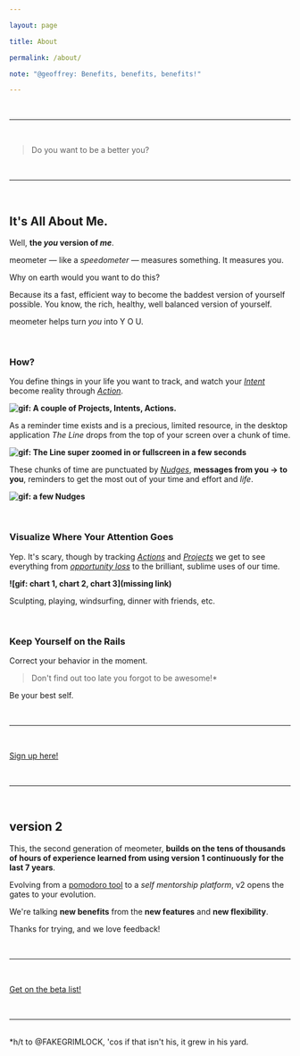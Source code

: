 ```yaml
---

layout: page

title: About

permalink: /about/

note: "@geoffrey: Benefits, benefits, benefits!"

---
```


<!-- calls to action -->
[beta-signup]: https://beta.meometer.com

<!-- local -->
[about-actions]: /features/about-actions/
[about-intents]: /features/about-intents/
[about-projects]: /features/about-projects/
[about-nudges]: /features/about-nudges/

<!-- external -->
[opportunity-loss]: https://wikipedia.com/opportunity-loss/
[pomodoro-tool]: https://wikipedia.com/pomodoro-tool/

<!-- images -->
[image-001]: https://meometer.github.io/assets/assets/image-001.jpg "Title 001"
[image-002]: https://meometer.github.io/assets/assets/image-002.jpg "Title 002"
[image-003]: https://meometer.github.io/assets/assets/image-003.jpg "Title 003"
[image-004]: https://meometer.github.io/assets/assets/image-004.jpg "Title 004"
[image-005]: https://meometer.github.io/assets/assets/image-005.jpg "Title 005"
[image-006]: https://meometer.github.io/assets/assets/image-006.jpg "Title 006"
[image-007]: https://meometer.github.io/assets/assets/image-007.jpg "Title 007"
[image-008]: https://meometer.github.io/assets/assets/image-008.jpg "Title 008"
[image-009]: https://meometer.github.io/assets/assets/image-009.jpg "Title 009"
[image-010]: https://meometer.github.io/assets/assets/image-010.jpg "Title 010"
[image-011]: https://meometer.github.io/assets/assets/image-011.jpg "Title 011"

<br/>

___

<br/>

> Do you want to be a better you?

<br/>

___

<br/>

## It's All About Me.

Well, **the _you_ version of _me_**.

meometer — like a _speedometer_ — measures something. It measures you.

Why on earth would you want to do this?

Because its a fast, efficient way to become the baddest version of yourself possible. You know, the rich, healthy, well balanced version of yourself.

meometer helps turn _you_ into <blink>Y O U</blink>.

<br/>

### How?

You define things in your life you want to track, and watch your [_Intent_][about-intents] become reality through [_Action_][about-actions].

**![gif: A couple of _Projects_, _Intents_, _Actions_.][image-001]**

As a reminder time exists and is a precious, limited resource, in the desktop application _The Line_ drops from the top of your screen over a chunk of time.

**![gif: _The Line_ super zoomed in or fullscreen in a few seconds][image-002]**

These chunks of time are punctuated by [_Nudges_][about-nudges], **messages from you -> to you**, reminders to get the most out of your time and effort and _life_.

**![gif: a few _Nudges_][image-003]**

<br/>

### Visualize Where Your Attention Goes

Yep. It's scary, though by tracking [_Actions_][about-actions] and [_Projects_][about-projects] we get to see everything from [_opportunity loss_][opportunity-loss] to the brilliant, sublime uses of our time.

**![gif: chart 1, chart 2, chart 3](missing link)**

Sculpting, playing, windsurfing, dinner with friends, etc. 

<br/>

### Keep Yourself on the Rails

Correct your behavior in the moment.

> Don't find out too late you forgot to be awesome!*

Be your best self.

<br/>

___

<br/>

[Sign up here!][beta-signup]

<br/>

___

<br/>

## version 2

This, the second generation of meometer, **builds on the tens of thousands of hours of experience learned from using version 1 continuously for the last 7 years**.

Evolving from a [pomodoro tool][pomodoro-tool] to a _self mentorship platform_, v2 opens the gates to your evolution.

We're talking **new benefits** from the **new features** and **new flexibility**.

Thanks for trying, and we love feedback!

<br/>

___

<br/>

[Get on the beta list!](http://beta.meometer.com)

<br/>

___

<br/>
&#42;h/t to @FAKEGRIMLOCK, 'cos if that isn't his, it grew in his yard.
